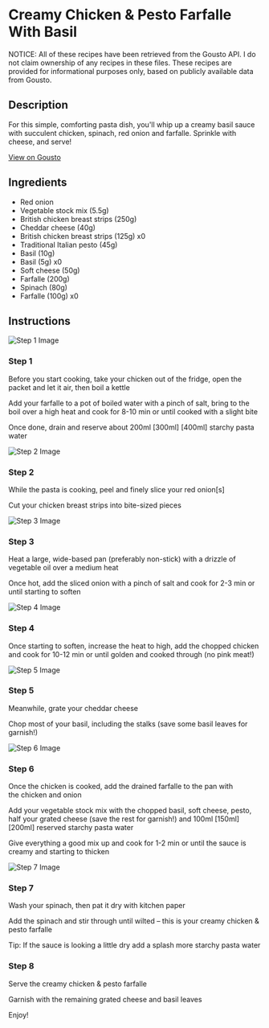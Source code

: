 # Creamy Chicken & Pesto Farfalle With Basil

NOTICE: All of these recipes have been retrieved from the Gousto API. I do not claim ownership of any recipes in these files. These recipes are provided for informational purposes only, based on publicly available data from Gousto.

## Description

For this simple, comforting pasta dish, you'll whip up a creamy basil sauce with succulent chicken, spinach, red onion and farfalle. Sprinkle with cheese, and serve! 

[View on Gousto](https://www.gousto.co.uk/recipes/cookbook/creamy-chicken-pesto-farfalle-with-basil)

## Ingredients

- Red onion
- Vegetable stock mix (5.5g)
- British chicken breast strips (250g)
- Cheddar cheese (40g)
- British chicken breast strips (125g) x0
- Traditional Italian pesto (45g)
- Basil (10g)
- Basil (5g) x0
- Soft cheese (50g)
- Farfalle (200g)
- Spinach (80g)
- Farfalle (100g) x0

## Instructions

![Step 1 Image](https://production-media.gousto.co.uk/cms/recipe-step-image/1510.-step-1-x200.jpg)

### Step 1

Before you start cooking, take your chicken out of the fridge, open the packet and let it air, then boil a kettle

Add your farfalle to a pot of boiled water with a pinch of salt, bring to the boil over a high heat and cook for 8-10 min or until cooked with a slight bite

Once done, drain and reserve about 200ml <span class="text-purple">[300ml]</span> <span class="text-danger">[400ml] </span>starchy pasta water

![Step 2 Image](https://production-media.gousto.co.uk/cms/recipe-step-image/1510.-step-2-x200.jpg)

### Step 2

While the pasta is cooking, peel and finely slice your red onion[s]

Cut your chicken breast strips into bite-sized pieces

![Step 3 Image](https://production-media.gousto.co.uk/cms/recipe-step-image/1510.-step-3-x200.jpg)

### Step 3

Heat a large, wide-based pan (preferably non-stick) with a drizzle of vegetable oil over a medium heat

Once hot, add the sliced onion with a pinch of salt and cook for 2-3 min or until starting to soften

![Step 4 Image](https://production-media.gousto.co.uk/cms/recipe-step-image/1510.-step-4-x200.jpg)

### Step 4

Once starting to soften, increase the heat to high, add the chopped chicken and cook for 10-12 min or until golden and cooked through (no pink meat!)

![Step 5 Image](https://production-media.gousto.co.uk/cms/recipe-step-image/1510.-step-5-x200.jpg)

### Step 5

Meanwhile, grate your cheddar cheese

Chop most of your basil, including the stalks (save some basil leaves for garnish!)

![Step 6 Image](https://production-media.gousto.co.uk/cms/recipe-step-image/1510.-step-6-x200.jpg)

### Step 6

Once the chicken is cooked, add the drained farfalle to the pan with the chicken and onion

Add your vegetable stock mix with the chopped basil, soft cheese, pesto, half your grated cheese (save the rest for garnish!) and 100ml <span class="text-purple">[150ml]</span> <span class="text-danger">[200ml] </span>reserved starchy pasta water

Give everything a good mix up and cook for 1-2 min or until the sauce is creamy and starting to thicken

![Step 7 Image](https://production-media.gousto.co.uk/cms/recipe-step-image/1510.-step-7-x200.jpg)

### Step 7

Wash your spinach, then pat it dry with kitchen paper

Add the spinach and stir through until wilted – this is your creamy chicken & pesto farfalle

Tip: If the sauce is looking a little dry add a splash more starchy pasta water

### Step 8

Serve the creamy chicken & pesto farfalle

Garnish with the remaining grated cheese and basil leaves

Enjoy!

